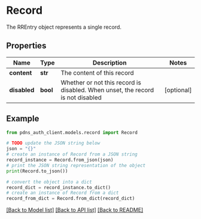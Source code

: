 # Record

The RREntry object represents a single record.

## Properties

Name | Type | Description | Notes
------------ | ------------- | ------------- | -------------
**content** | **str** | The content of this record | 
**disabled** | **bool** | Whether or not this record is disabled. When unset, the record is not disabled | [optional] 

## Example

```python
from pdns_auth_client.models.record import Record

# TODO update the JSON string below
json = "{}"
# create an instance of Record from a JSON string
record_instance = Record.from_json(json)
# print the JSON string representation of the object
print(Record.to_json())

# convert the object into a dict
record_dict = record_instance.to_dict()
# create an instance of Record from a dict
record_from_dict = Record.from_dict(record_dict)
```
[[Back to Model list]](../README.md#documentation-for-models) [[Back to API list]](../README.md#documentation-for-api-endpoints) [[Back to README]](../README.md)


